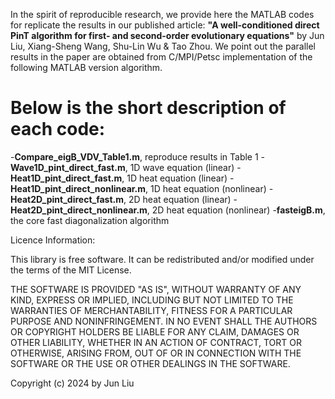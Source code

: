 In the spirit of reproducible research, we provide here the MATLAB codes for replicate the results in our published article: 
**"A well-conditioned direct PinT algorithm for first- and second-order evolutionary equations"** by Jun Liu, Xiang-Sheng Wang, Shu-Lin Wu & Tao Zhou.
We point out the parallel results in the paper are obtained from C/MPI/Petsc implementation of the following MATLAB version algorithm.

# Below is the short description of each code:
  -**Compare_eigB_VDV_Table1.m**, reproduce results in Table 1
  -**Wave1D_pint_direct_fast.m**, 1D wave equation (linear)
  -**Heat1D_pint_direct_fast.m**, 1D heat equation (linear)
  -**Heat1D_pint_direct_nonlinear.m**, 1D heat equation (nonlinear)
  -**Heat2D_pint_direct_fast.m**,  2D heat equation (linear)
  -**Heat2D_pint_direct_nonlinear.m**, 2D heat equation (nonlinear)
  -**fasteigB.m**, the core fast diagonalization algorithm


  Licence Information:

This library is free software. It can be redistributed and/or modified under the terms of the MIT License.

THE SOFTWARE IS PROVIDED "AS IS", WITHOUT WARRANTY OF ANY KIND, EXPRESS OR IMPLIED, INCLUDING BUT NOT LIMITED TO THE WARRANTIES OF MERCHANTABILITY, FITNESS FOR A PARTICULAR PURPOSE AND NONINFRINGEMENT. IN NO EVENT SHALL THE AUTHORS OR COPYRIGHT HOLDERS BE LIABLE FOR ANY CLAIM, DAMAGES OR OTHER LIABILITY, WHETHER IN AN ACTION OF CONTRACT, TORT OR OTHERWISE, ARISING FROM, OUT OF OR IN CONNECTION WITH THE SOFTWARE OR THE USE OR OTHER DEALINGS IN THE SOFTWARE.

Copyright (c) 2024 by Jun Liu
